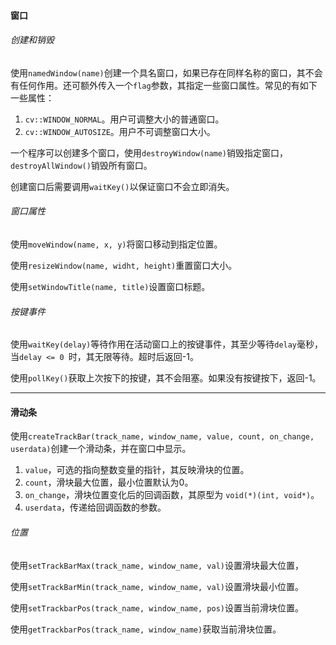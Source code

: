 #### 窗口

###### 创建和销毁

使用`namedWindow(name)`创建一个具名窗口，如果已存在同样名称的窗口，其不会有任何作用。还可额外传入一个`flag`参数，其指定一些窗口属性。常见的有如下一些属性：

1. `cv::WINDOW_NORMAL`。用户可调整大小的普通窗口。
2. `cv::WINDOW_AUTOSIZE`。用户不可调整窗口大小。

一个程序可以创建多个窗口，使用`destroyWindow(name)`销毁指定窗口，`destroyAllWindow()`销毁所有窗口。

创建窗口后需要调用`waitKey()`以保证窗口不会立即消失。

###### 窗口属性

使用`moveWindow(name, x, y)`将窗口移动到指定位置。

使用`resizeWindow(name, widht, height)`重置窗口大小。

使用`setWindowTitle(name, title)`设置窗口标题。

###### 按键事件

使用`waitKey(delay)`等待作用在活动窗口上的按键事件，其至少等待`delay`毫秒，当`delay <= 0 `时，其无限等待。超时后返回-1。

使用`pollKey()`获取上次按下的按键，其不会阻塞。如果没有按键按下，返回-1。

---

#### 滑动条

使用`createTrackBar(track_name, window_name, value, count, on_change, userdata)`创建一个滑动条，并在窗口中显示。

1. `value`，可选的指向整数变量的指针，其反映滑块的位置。
2. `count`，滑块最大位置，最小位置默认为0。
3. `on_change`，滑块位置变化后的回调函数，其原型为 `void(*)(int, void*)`。
4. `userdata`，传递给回调函数的参数。

###### 位置

使用`setTrackBarMax(track_name, window_name, val)`设置滑块最大位置，

使用`setTrackBarMin(track_name, window_name, val)`设置滑块最小位置。

使用`setTrackbarPos(track_name, window_name, pos)`设置当前滑块位置。

使用`getTrackbarPos(track_name, window_name)`获取当前滑块位置。